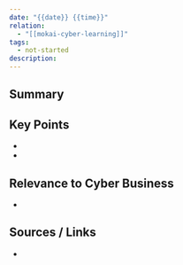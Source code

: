 ```yaml
---
date: "{{date}} {{time}}"
relation:
  - "[[mokai-cyber-learning]]"
tags:
  - not-started
description:
---
```


## Summary



## Key Points
-
-

## Relevance to Cyber Business
-

## Sources / Links
-
